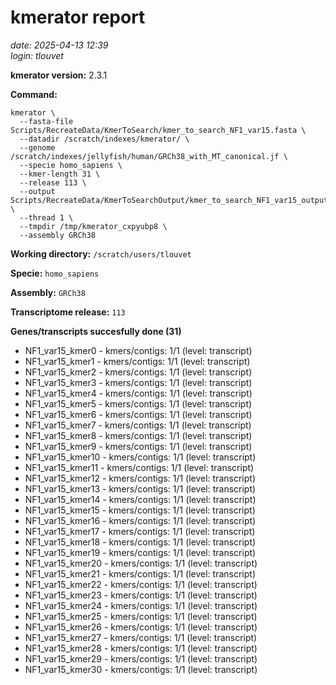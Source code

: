 # kmerator report
*date: 2025-04-13 12:39*  
*login: tlouvet*

**kmerator version:** 2.3.1

**Command:**

```
kmerator \
  --fasta-file Scripts/RecreateData/KmerToSearch/kmer_to_search_NF1_var15.fasta \
  --datadir /scratch/indexes/kmerator/ \
  --genome /scratch/indexes/jellyfish/human/GRCh38_with_MT_canonical.jf \
  --specie homo_sapiens \
  --kmer-length 31 \
  --release 113 \
  --output Scripts/RecreateData/KmerToSearchOutput/kmer_to_search_NF1_var15_output \
  --thread 1 \
  --tmpdir /tmp/kmerator_cxpyubp8 \
  --assembly GRCh38
```

**Working directory:** `/scratch/users/tlouvet`

**Specie:** `homo_sapiens`

**Assembly:** `GRCh38`

**Transcriptome release:** `113`

**Genes/transcripts succesfully done (31)**

- NF1_var15_kmer0 - kmers/contigs: 1/1 (level: transcript)
- NF1_var15_kmer1 - kmers/contigs: 1/1 (level: transcript)
- NF1_var15_kmer2 - kmers/contigs: 1/1 (level: transcript)
- NF1_var15_kmer3 - kmers/contigs: 1/1 (level: transcript)
- NF1_var15_kmer4 - kmers/contigs: 1/1 (level: transcript)
- NF1_var15_kmer5 - kmers/contigs: 1/1 (level: transcript)
- NF1_var15_kmer6 - kmers/contigs: 1/1 (level: transcript)
- NF1_var15_kmer7 - kmers/contigs: 1/1 (level: transcript)
- NF1_var15_kmer8 - kmers/contigs: 1/1 (level: transcript)
- NF1_var15_kmer9 - kmers/contigs: 1/1 (level: transcript)
- NF1_var15_kmer10 - kmers/contigs: 1/1 (level: transcript)
- NF1_var15_kmer11 - kmers/contigs: 1/1 (level: transcript)
- NF1_var15_kmer12 - kmers/contigs: 1/1 (level: transcript)
- NF1_var15_kmer13 - kmers/contigs: 1/1 (level: transcript)
- NF1_var15_kmer14 - kmers/contigs: 1/1 (level: transcript)
- NF1_var15_kmer15 - kmers/contigs: 1/1 (level: transcript)
- NF1_var15_kmer16 - kmers/contigs: 1/1 (level: transcript)
- NF1_var15_kmer17 - kmers/contigs: 1/1 (level: transcript)
- NF1_var15_kmer18 - kmers/contigs: 1/1 (level: transcript)
- NF1_var15_kmer19 - kmers/contigs: 1/1 (level: transcript)
- NF1_var15_kmer20 - kmers/contigs: 1/1 (level: transcript)
- NF1_var15_kmer21 - kmers/contigs: 1/1 (level: transcript)
- NF1_var15_kmer22 - kmers/contigs: 1/1 (level: transcript)
- NF1_var15_kmer23 - kmers/contigs: 1/1 (level: transcript)
- NF1_var15_kmer24 - kmers/contigs: 1/1 (level: transcript)
- NF1_var15_kmer25 - kmers/contigs: 1/1 (level: transcript)
- NF1_var15_kmer26 - kmers/contigs: 1/1 (level: transcript)
- NF1_var15_kmer27 - kmers/contigs: 1/1 (level: transcript)
- NF1_var15_kmer28 - kmers/contigs: 1/1 (level: transcript)
- NF1_var15_kmer29 - kmers/contigs: 1/1 (level: transcript)
- NF1_var15_kmer30 - kmers/contigs: 1/1 (level: transcript)
